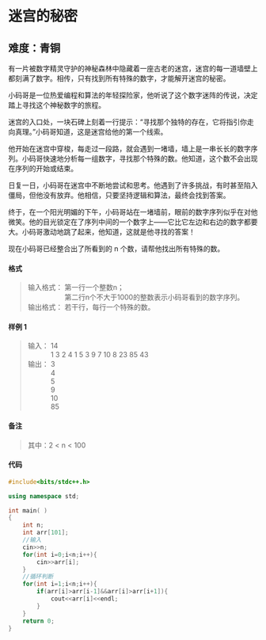 # 迷宫的秘密
## 难度：青铜

有一片被数字精灵守护的神秘森林中隐藏着一座古老的迷宫，迷宫的每一道墙壁上都刻满了数字。相传，只有找到所有特殊的数字，才能解开迷宫的秘密。

小码哥是一位热爱编程和算法的年轻探险家，他听说了这个数字迷阵的传说，决定踏上寻找这个神秘数字的旅程。

迷宫的入口处，一块石碑上刻着一行提示：“寻找那个独特的存在，它将指引你走向真理。”小码哥知道，这是迷宫给他的第一个线索。

他开始在迷宫中穿梭，每走过一段路，就会遇到一堵墙，墙上是一串长长的数字序列。小码哥快速地分析每一组数字，寻找那个特殊的数。他知道，这个数不会出现在序列的开始或结束。

日复一日，小码哥在迷宫中不断地尝试和思考。他遇到了许多挑战，有时甚至陷入僵局，但他没有放弃。他相信，只要坚持逻辑和算法，最终会找到答案。

终于，在一个阳光明媚的下午，小码哥站在一堵墙前，眼前的数字序列似乎在对他微笑。他的目光锁定在了序列中间的一个数字上——它比它左边和右边的数字都要大。小码哥激动地跳了起来，他知道，这就是他寻找的答案！

现在小码哥已经整合出了所看到的 n 个数，请帮他找出所有特殊的数。
#### 格式
>输入格式：
第一行一个整数n；<br>
&emsp;&emsp;&emsp;&emsp;&emsp; 第二行n个不大于1000的整数表示小码哥看到的数字序列。
<br>输出格式：
若干行，每行一个特殊的数。

#### 样例 1
>输入：
14<br>
&emsp;&emsp;&emsp; 1 3 2 4 1 5 3 9 7 10 8 23 85 43
<br>输出：
3<br>
&emsp;&emsp;&emsp; 4<br>
&emsp;&emsp;&emsp; 5<br>
&emsp;&emsp;&emsp; 9<br>
&emsp;&emsp;&emsp; 10<br>
&emsp;&emsp;&emsp; 85

#### 备注
>其中：2 < n < 100

#### 代码
```C++
#include<bits/stdc++.h> 

using namespace std;

int main( )
{
    int n;
    int arr[101];
    //输入
    cin>>n;
    for(int i=0;i<n;i++){
        cin>>arr[i];
    }
    //循环判断
    for(int i=1;i<n;i++){
        if(arr[i]>arr[i-1]&&arr[i]>arr[i+1]){
            cout<<arr[i]<<endl;
        }
    }
    return 0;
}
```